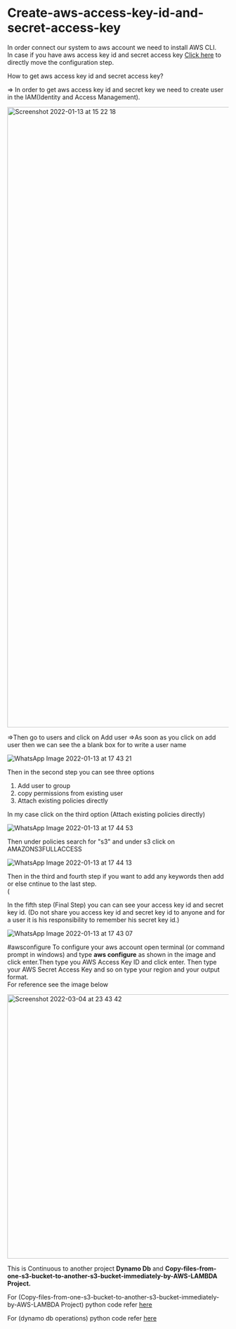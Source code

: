 <h1>Create-aws-access-key-id-and-secret-access-key</h1>




In order connect our system to aws account we need to install AWS CLI. </br>
In case if you have aws access key id and secret access key [Click here](#awsconfigure) to directly move the configuration step.</br>

How to get aws access key id and secret access key?</br>

=> In order to get aws access key id and secret key we need to create user in the IAM(Identity and Access Management).

<img width="1411" alt="Screenshot 2022-01-13 at 15 22 18" src="https://user-images.githubusercontent.com/58841159/149307445-7f783fb8-a539-4d9d-9c2e-ad6ae1e2700f.png">

=>Then go to users and click on Add user
=>As soon as you click on add user then we can see the a blank box for to write a user name


![WhatsApp Image 2022-01-13 at 17 43 21](https://user-images.githubusercontent.com/58841159/149330024-9da478ef-b981-4988-88f4-f938e581c410.jpeg)


Then in the second step you can see three options 

1) Add user to group
2) copy permissions from existing user
3) Attach existing policies directly

In my case click on the third option (Attach existing policies directly)



![WhatsApp Image 2022-01-13 at 17 44 53](https://user-images.githubusercontent.com/58841159/149330846-818e2277-cda7-4056-8c1f-5e438dac0f7a.jpeg)



Then under policies search for "s3" and under s3 click on AMAZONS3FULLACCESS




![WhatsApp Image 2022-01-13 at 17 44 13](https://user-images.githubusercontent.com/58841159/149331241-1252ea1e-494a-4044-8809-b71e8193fb25.jpeg)


Then in the third and fourth step if you want to add any keywords then add or else cntinue to the last step.</br>(

In the fifth step (Final Step) you can  can see your access key id and secret key id.
(Do not share you access key id  and secret key id to anyone and for a user it is his responsibility to remember his secret key id.)




![WhatsApp Image 2022-01-13 at 17 43 07](https://user-images.githubusercontent.com/58841159/149332793-1995b3ea-7c23-4496-9289-fab2609125bd.jpeg)</br>

#awsconfigure
To configure your aws account open terminal (or command prompt in windows) and type <strong>aws configure</strong> as shown in the image and click enter.Then type you AWS Access Key ID and click enter. Then type your AWS Secret Access Key and so on type your region and your output format.</br> 
For reference see the image below</br>


<img width="601" alt="Screenshot 2022-03-04 at 23 43 42" src="https://user-images.githubusercontent.com/58841159/156819605-92128009-5edb-43e4-a2b0-75ae91edb613.png">



This is Continuous to another project <strong> Dynamo Db</strong> and <strong>Copy-files-from-one-s3-bucket-to-another-s3-bucket-immediately-by-AWS-LAMBDA Project.</strong></br>

For (Copy-files-from-one-s3-bucket-to-another-s3-bucket-immediately-by-AWS-LAMBDA Project) python code refer [here](https://github.com/surya1527/surya1527-Copy-files-from-one-s3-bucket-to-another-s3-bucket-immediately-by-AWS-LAMBDA) </br>

For (dynamo db operations) python code refer [here](https://github.com/surya1527/Curd-operations-in-dynamodb)</br>

